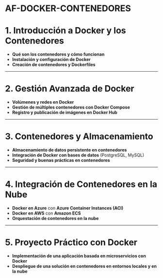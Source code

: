 # AF-DOCKER-CONTENEDORES

# 1. Introducción a Docker y los Contenedores 
- **Qué son los contenedores y cómo funcionan**  
- **Instalación y configuración de Docker**  
- **Creación de contenedores y Dockerfiles**

---

# 2. Gestión Avanzada de Docker 
- **Volúmenes y redes en Docker**  
- **Gestión de múltiples contenedores con Docker Compose**  
- **Registro y publicación de imágenes en Docker Hub**

---

# 3. Contenedores y Almacenamiento 
- **Almacenamiento de datos persistente en contenedores**  
- **Integración de Docker con bases de datos** (PostgreSQL, MySQL)  
- **Seguridad y buenas prácticas en contenedores**

---

# 4. Integración de Contenedores en la Nube
- **Docker en Azure** con **Azure Container Instances (ACI)**  
- **Docker en AWS** con **Amazon ECS**  
- **Orquestación de contenedores en la nube**

---

# 5. Proyecto Práctico con Docker 
- **Implementación de una aplicación basada en microservicios con Docker**  
- **Despliegue de una solución en contenedores en entornos locales y en la nube**
